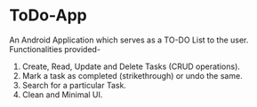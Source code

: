 # ToDo-App
An Android Application which serves as a TO-DO List to the user.
Functionalities provided-
1. Create, Read, Update and Delete Tasks (CRUD operations).
2. Mark a task as completed (strikethrough) or undo the same.
3. Search for a particular Task.
4. Clean and Minimal UI.

